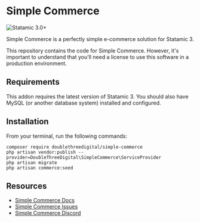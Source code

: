# Simple Commerce
![Statamic 3.0+](https://img.shields.io/badge/Statamic-3.0+-FF269E?style=for-the-badge&link=https://statamic.com)

Simple Commerce is a perfectly simple e-commerce solution for Statamic 3. 

This repository contains the code for Simple Commerce. However, it's important to understand that you'll need a license to use this software in a production environment.

## Requirements
This addon requires the latest version of Statamic 3. You should also have MySQL (or another database system) installed and configured.

## Installation
From your terminal, run the following commands:

```shell script
composer require doublethreedigital/simple-commerce
php artisan vendor:publish --provider=DoubleThreeDigital\SimpleCommerce\ServiceProvider
php artisan migrate
php artisan commerce:seed
```

## Resources
* [Simple Commerce Docs](./docs)
* [Simple Commerce Issues](https://github.com/doublethreedigital/simple-commerce/issues)
* [Simple Commerce Discord](https://discord.gg/P3ACYf9)

